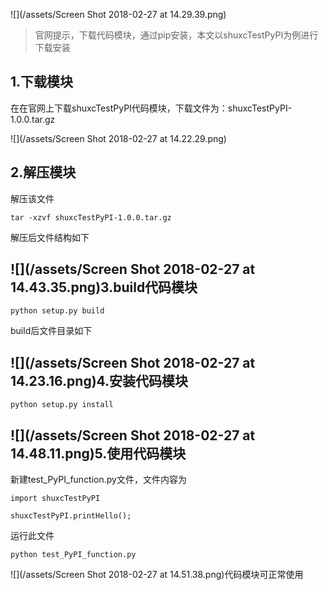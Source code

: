 ![](/assets/Screen Shot 2018-02-27 at 14.29.39.png)

> 官网提示，下载代码模块，通过pip安装，本文以shuxcTestPyPI为例进行下载安装

## 1.下载模块

在在官网上下载shuxcTestPyPI代码模块，下载文件为：shuxcTestPyPI-1.0.0.tar.gz

![](/assets/Screen Shot 2018-02-27 at 14.22.29.png)

## 2.解压模块

解压该文件

```
tar -xzvf shuxcTestPyPI-1.0.0.tar.gz
```

解压后文件结构如下

## ![](/assets/Screen Shot 2018-02-27 at 14.43.35.png)3.build代码模块

```
python setup.py build
```

build后文件目录如下

## ![](/assets/Screen Shot 2018-02-27 at 14.23.16.png)4.安装代码模块

```
python setup.py install
```

## ![](/assets/Screen Shot 2018-02-27 at 14.48.11.png)5.使用代码模块

新建test\_PyPI\_function.py文件，文件内容为

```
import shuxcTestPyPI

shuxcTestPyPI.printHello();
```

 运行此文件

```
python test_PyPI_function.py
```

![](/assets/Screen Shot 2018-02-27 at 14.51.38.png)代码模块可正常使用

